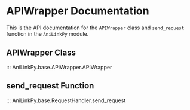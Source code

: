 # APIWrapper Documentation

This is the API documentation for the `APIWrapper` class and `send_request` function in the `AniLinkPy` module.

## APIWrapper Class

::: AniLinkPy.base.APIWrapper.APIWrapper

## send_request Function

::: AniLinkPy.base.RequestHandler.send_request